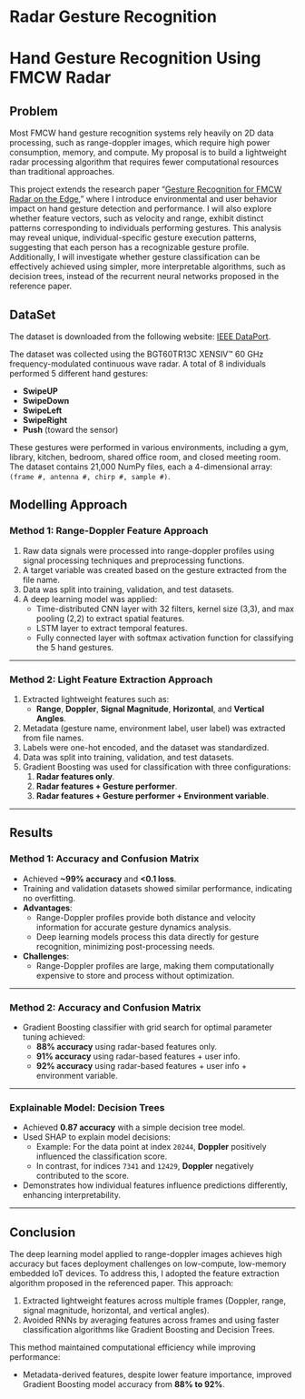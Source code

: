 # Radar Gesture Recognition

# Hand Gesture Recognition Using FMCW Radar

## Problem
Most FMCW hand gesture recognition systems rely heavily on 2D data processing, such as range-doppler images, which require high power consumption, memory, and compute. My proposal is to build a lightweight radar processing algorithm that requires fewer computational resources than traditional approaches. 

This project extends the research paper “[Gesture Recognition for FMCW Radar on the Edge](https://arxiv.org/pdf/2310.08876),” where I introduce environmental and user behavior impact on hand gesture detection and performance. I will also explore whether feature vectors, such as velocity and range, exhibit distinct patterns corresponding to individuals performing gestures. This analysis may reveal unique, individual-specific gesture execution patterns, suggesting that each person has a recognizable gesture profile. Additionally, I will investigate whether gesture classification can be effectively achieved using simpler, more interpretable algorithms, such as decision trees, instead of the recurrent neural networks proposed in the reference paper.

## DataSet
The dataset is downloaded from the following website: [IEEE DataPort](https://ieee-dataport.org/documents/60-ghz-fmcw-radar-gesture-dataset).

The dataset was collected using the BGT60TR13C XENSIV™ 60 GHz frequency-modulated continuous wave radar. A total of 8 individuals performed 5 different hand gestures:
- **SwipeUP**
- **SwipeDown**
- **SwipeLeft**
- **SwipeRight**
- **Push** (toward the sensor)

These gestures were performed in various environments, including a gym, library, kitchen, bedroom, shared office room, and closed meeting room. The dataset contains 21,000 NumPy files, each a 4-dimensional array: `(frame #, antenna #, chirp #, sample #)`.

## Modelling Approach

### Method 1: Range-Doppler Feature Approach
1. Raw data signals were processed into range-doppler profiles using signal processing techniques and preprocessing functions.
2. A target variable was created based on the gesture extracted from the file name.
3. Data was split into training, validation, and test datasets.
4. A deep learning model was applied:
   - Time-distributed CNN layer with 32 filters, kernel size (3,3), and max pooling (2,2) to extract spatial features.
   - LSTM layer to extract temporal features.
   - Fully connected layer with softmax activation function for classifying the 5 hand gestures.

---

### Method 2: Light Feature Extraction Approach
1. Extracted lightweight features such as:
   - **Range**, **Doppler**, **Signal Magnitude**, **Horizontal**, and **Vertical Angles**.
2. Metadata (gesture name, environment label, user label) was extracted from file names.
3. Labels were one-hot encoded, and the dataset was standardized.
4. Data was split into training, validation, and test datasets.
5. Gradient Boosting was used for classification with three configurations:
   1. **Radar features only**.
   2. **Radar features + Gesture performer**.
   3. **Radar features + Gesture performer + Environment variable**.

---

## Results

### Method 1: Accuracy and Confusion Matrix
- Achieved **~99% accuracy** and **<0.1 loss**.
- Training and validation datasets showed similar performance, indicating no overfitting.
- **Advantages**:
  - Range-Doppler profiles provide both distance and velocity information for accurate gesture dynamics analysis.
  - Deep learning models process this data directly for gesture recognition, minimizing post-processing needs.
- **Challenges**:
  - Range-Doppler profiles are large, making them computationally expensive to store and process without optimization.

---

### Method 2: Accuracy and Confusion Matrix
- Gradient Boosting classifier with grid search for optimal parameter tuning achieved:
  - **88% accuracy** using radar-based features only.
  - **91% accuracy** using radar-based features + user info.
  - **92% accuracy** using radar-based features + user info + environment variable.

---

### Explainable Model: Decision Trees
- Achieved **0.87 accuracy** with a simple decision tree model.
- Used SHAP to explain model decisions:
  - Example: For the data point at index `20244`, **Doppler** positively influenced the classification score.
  - In contrast, for indices `7341` and `12429`, **Doppler** negatively contributed to the score.
- Demonstrates how individual features influence predictions differently, enhancing interpretability.

---

## Conclusion
The deep learning model applied to range-doppler images achieves high accuracy but faces deployment challenges on low-compute, low-memory embedded IoT devices. To address this, I adopted the feature extraction algorithm proposed in the referenced paper. This approach:
1. Extracted lightweight features across multiple frames (Doppler, range, signal magnitude, horizontal, and vertical angles).
2. Avoided RNNs by averaging features across frames and using faster classification algorithms like Gradient Boosting and Decision Trees.

This method maintained computational efficiency while improving performance:
- Metadata-derived features, despite lower feature importance, improved Gradient Boosting model accuracy from **88% to 92%**.

